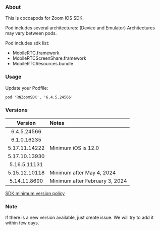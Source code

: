 ### About

This is cocoapods for Zoom IOS SDK. 

Pod includes several architectures:
(Device and Emulator)
Architectures may vary between pods.


Pod includes sdk list:
- MobileRTC.framework
- MobileRTCScreenShare.framework
- MobileRTCResources.bundle

### Usage
Update your Podfile:
```
pod 'RNZoomSDK', '6.4.5.24566'
```


### Versions

|    Version    | Notes                                  | 
|:-------------:|:---------------------------------------|
| 6.4.5.24566 |                     |
| 6.1.0.16235 |                     |
| 5.17.11.14222 | Minimum iOS is 12.0                    |
| 5.17.10.13930 |                                        |
| 5.16.5.11131  |                                        |
| 5.15.12.10118 | Minimum after May 4, 2024              |
| 5.14.11.8690  | Minimum after February 3, 2024         |

[SDK minimum version policy](https://developers.zoom.us/docs/video-sdk/minimum-version/)

### Note
 
If there is a new version available, just create issue. 
We will try to add it within few days.

